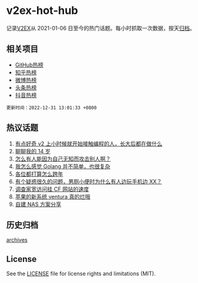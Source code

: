 # v2ex-hot-hub

 记录[V2EX](https://www.v2ex.com/)从 2021-01-06 日至今的热门话题。每小时抓取一次数据，按天[归档](archives)。
 
 ## 相关项目

- [GitHub热榜](https://github.com/lonnyzhang423/github-hot-hub)
- [知乎热榜](https://github.com/lonnyzhang423/zhihu-hot-hub)
- [微博热榜](https://github.com/lonnyzhang423/weibo-hot-hub)
- [头条热榜](https://github.com/lonnyzhang423/toutiao-hot-hub)
- [抖音热榜](https://github.com/lonnyzhang423/douyin-hot-hub)


 `更新时间：2022-12-31 13:01:33 +0800`

## 热议话题

1. [有点好奇 v2 上小时候就开始接触编程的人，长大后都在做什么](https://www.v2ex.com/t/905579)
1. [聊聊我的 14 岁](https://www.v2ex.com/t/905642)
1. [怎么有人能因为自己无知而攻击别人啊？](https://www.v2ex.com/t/905575)
1. [我怎么感觉 Golang 并不简单，也很复杂](https://www.v2ex.com/t/905569)
1. [各位都打算怎么跨年](https://www.v2ex.com/t/905584)
1. [有个疑惑很久的问题，男厕小便时为什么有人边玩手机边 XX？](https://www.v2ex.com/t/905591)
1. [调查家宽访问挂 CF 网站的速度](https://www.v2ex.com/t/905693)
1. [苹果的新系统 ventura 真的烂哦](https://www.v2ex.com/t/905655)
1. [自建 NAS 方案分享](https://www.v2ex.com/t/905583)

## 历史归档

[archives](archives)

## License

See the [LICENSE](LICENSE) file for license rights and limitations (MIT).
